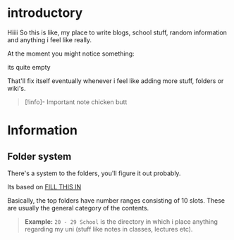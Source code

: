 # introductory
Hiiii
So this is like, my place to write blogs, school stuff, random information and anything i feel like really.

At the moment you might notice something:



its quite empty




That'll fix itself eventually whenever i feel like adding more stuff, folders or wiki's.

>[!info]- Important note
>chicken butt

# Information

## Folder system
There's a system to the folders, you'll figure it out probably.

Its based on [FILL THIS IN](index)

Basically, the top folders have number ranges consisting of 10 slots. These are usually the general category of the contents.
>**Example:**
>``20 - 29 School`` is the directory in which i place anything regarding my uni (stuff like notes in classes, lectures etc). 

